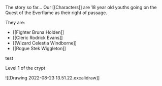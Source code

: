 The story so far...
Our [[Characters]] are 18 year old youths going on the Quest of the Everflame as their right of passage.

They are:
- [[Fighter Bruna Holden]]
- [[Cleric Rodrick Evans]]
- [[Wizard Celestia Windborne]]
- [[Rogue Stek Wiggleton]]

test

Level 1 of the crypt

![[Drawing 2022-08-23 13.51.22.excalidraw]]